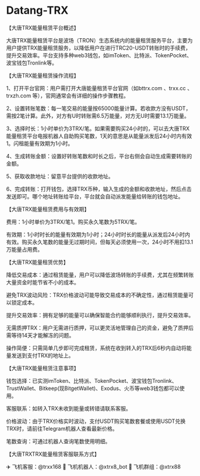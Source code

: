 # Datang-TRX

【大唐TRX能量租赁平台概述】

大唐TRX能量租赁平台是波场（TRON）生态系统内的能量租赁服务平台，主要为用户提供TRX能量租赁服务，以降低用户在进行TRC20-USDT转账时的手续费，提升交易效率。平台支持多种web3钱包，如imToken、比特派、TokenPocket、波宝钱包Tronlink等。

【大唐TRX能量租赁操作流程】

1、打开平台官网：用户需打开大唐能量租赁平台官网（如bttrx.com 、trxx.cc 、trxzh.com 等），官网通常会有详细的操作步骤教程。

2、设置转账笔数：每一笔交易的能量按65000能量计算。若收款方没有USDT，需按2笔计算。此外，对方有U时转账需6.5万能量，对方无U时需要13.1万能量。

3、选择时长：1小时单价为3TRX/笔。如果需要购买24小时的，可以去大唐TRX能量租赁平台电报机器人自助购买笔数，1天的意思是从能量派发后24小时内有效1。闪租能量有效期为1小时。

4、生成转账金额：设置好转账笔数和时长之后，平台右侧会自动生成需要转账的金额。

5、获取收款地址：留意平台提供的收款地址。

6、完成转账：打开钱包，选择TRX币种，输入生成的金额和收款地址，然后点击发送即可。哪个地址转账给平台，平台就会自动派发能量给转账的钱包地址。

【大唐TRX能量租赁费用与有效期】

费用：1小时单价为3TRX/笔1。购买永久笔数为5TRX/笔。

有效期：1小时时长的能量有效期为1小时；24小时时长的能量从派发后24小时内有效。购买永久笔数的能量无过期时间，但每天必须使用一次，24小时不用扣13.1万能量占用费。

【大唐TRX能量租赁优势】

降低交易成本：通过租赁能量，用户可以降低波场转账的手续费，尤其在频繁转账大量资金时能节省不小的成本。

避免TRX波动风险：TRX价格波动可能导致交易成本的不确定性，通过租赁能量可以锁定成本。

提升交易效率：拥有足够的能量可以确保智能合约能够顺利执行，提升交易效率。

无需质押TRX：用户无需进行质押，可以更灵活地管理自己的资金，避免了质押后需等待14天才能解冻的问题。

操作简便：只需简单几步即可完成租赁，系统在收到转入的TRX后6秒内自动将能量发送到支付TRX的地址上。

【大唐TRX能量租赁注意事项】

钱包选择：已实测imToken、比特派、TokenPocket、波宝钱包Tronlink、TrustWallet、Bitkeep(现BitgetWallet)、Exodus、火币等web3钱包都可以使用。

客服联系：如转入TRX未收到能量或转错请联系客服。

价格波动：由于TRX价格实时波动，支付USDT购买笔数套餐或使用USDT兑换TRX时，请前往Telegram机器人查看最新价格。

笔数查询：可通过机器人查询笔数使用明细。

【大唐TRXTRX能量租赁客服联系方式】

✈️ 飞机客服：@trxx168
🤖 飞机机器人：@xtrx8_bot
👥 飞机群组：@xtrx88

